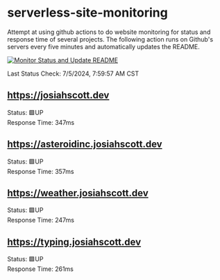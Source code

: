 # serverless-site-monitoring
Attempt at using github actions to do website monitoring for status and response time of several projects. The following action runs on Github's servers every five minutes and automatically updates the README.  

[![Monitor Status and Update README](https://github.com/JosiahSco/serverless-site-monitoring/actions/workflows/monitor.yaml/badge.svg)](https://github.com/JosiahSco/serverless-site-monitoring/actions/workflows/monitor.yaml)

Last Status Check: 7/5/2024, 7:59:57 AM CST

## https://josiahscott.dev
Status: 🟩UP  
Response Time: 347ms

## https://asteroidinc.josiahscott.dev
Status: 🟩UP  
Response Time: 357ms

## https://weather.josiahscott.dev
Status: 🟩UP  
Response Time: 247ms

## https://typing.josiahscott.dev
Status: 🟩UP  
Response Time: 261ms

